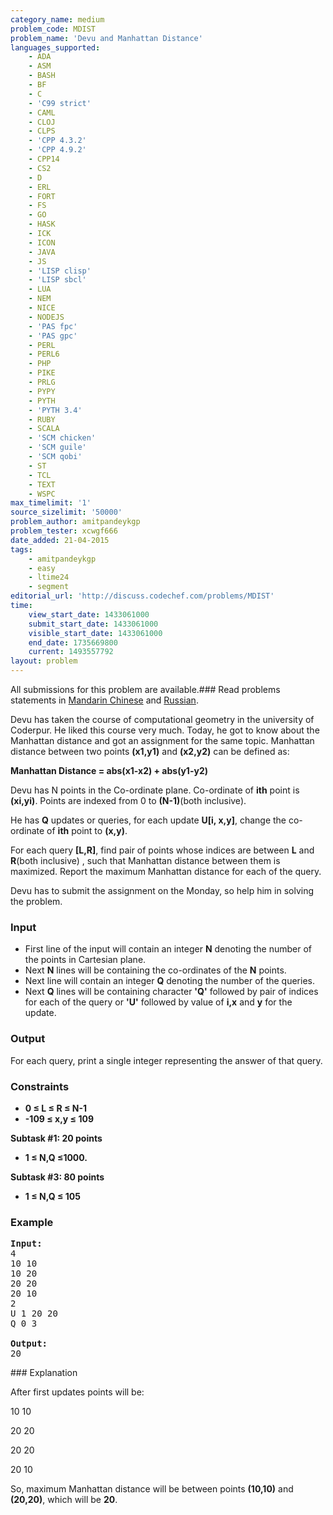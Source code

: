 ```yaml
---
category_name: medium
problem_code: MDIST
problem_name: 'Devu and Manhattan Distance'
languages_supported:
    - ADA
    - ASM
    - BASH
    - BF
    - C
    - 'C99 strict'
    - CAML
    - CLOJ
    - CLPS
    - 'CPP 4.3.2'
    - 'CPP 4.9.2'
    - CPP14
    - CS2
    - D
    - ERL
    - FORT
    - FS
    - GO
    - HASK
    - ICK
    - ICON
    - JAVA
    - JS
    - 'LISP clisp'
    - 'LISP sbcl'
    - LUA
    - NEM
    - NICE
    - NODEJS
    - 'PAS fpc'
    - 'PAS gpc'
    - PERL
    - PERL6
    - PHP
    - PIKE
    - PRLG
    - PYPY
    - PYTH
    - 'PYTH 3.4'
    - RUBY
    - SCALA
    - 'SCM chicken'
    - 'SCM guile'
    - 'SCM qobi'
    - ST
    - TCL
    - TEXT
    - WSPC
max_timelimit: '1'
source_sizelimit: '50000'
problem_author: amitpandeykgp
problem_tester: xcwgf666
date_added: 21-04-2015
tags:
    - amitpandeykgp
    - easy
    - ltime24
    - segment
editorial_url: 'http://discuss.codechef.com/problems/MDIST'
time:
    view_start_date: 1433061000
    submit_start_date: 1433061000
    visible_start_date: 1433061000
    end_date: 1735669800
    current: 1493557792
layout: problem
---
```

All submissions for this problem are available.###  Read problems statements in [Mandarin Chinese](http://www.codechef.com/download/translated/LTIME24/mandarin/MDIST.pdf) and [Russian](http://www.codechef.com/download/translated/LTIME24/russian/MDIST.pdf).

Devu has taken the course of computational geometry in the university of Coderpur. He liked this course very much. Today, he got to know about the Manhattan distance and got an assignment for the same topic. Manhattan distance between two points **(x1,y1)** and **(x2,y2)** can be defined as:

 **Manhattan Distance = abs(x1-x2) + abs(y1-y2)**

Devu has N points in the Co-ordinate plane. Co-ordinate of **ith** point is **(xi,yi)**. Points are indexed from 0 to **(N-1)**(both inclusive).

He has **Q** updates or queries, for each update **U\[i, x,y\]**, change the co-ordinate of **ith** point to **(x,y)**.

For each query **\[L,R\]**, find pair of points whose indices are between **L** and **R**(both inclusive) , such that Manhattan distance between them is maximized. Report the maximum Manhattan distance for each of the query.

Devu has to submit the assignment on the Monday, so help him in solving the problem.

### Input

- First line of the input will contain an integer **N** denoting the number of the points in Cartesian plane.
- Next **N** lines will be containing the co-ordinates of the **N** points.
- Next line will contain an integer **Q** denoting the number of the queries.
- Next **Q** lines will be containing character **'Q'** followed by pair of indices for each of the query or **'U'** followed by value of **i,x** and **y** for the update.

### Output

For each query, print a single integer representing the answer of that query.

### Constraints

- **0 ≤ L ≤ R ≤ N-1**
- **-109 ≤ x,y ≤ 109**

**Subtask #1: 20 points**

- **1 ≤ N,Q ≤1000.**

**Subtask #3: 80 points**

- **1 ≤ N,Q ≤ 105**

### Example

<pre><b>Input:</b>
4
10 10
10 20
20 20
20 10
2
U 1 20 20
Q 0 3

<b>Output:</b>
20
</pre>### Explanation

After first updates points will be:

10 10

20 20

20 20

20 10

So, maximum Manhattan distance will be between points **(10,10)** and **(20,20)**, which will be **20**.
